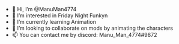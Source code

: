 - 👋 Hi, I’m @ManuMan4774
- 👀 I’m interested in Friday Night Funkyn
- 🌱 I’m currently learning Animation
- 💞️ I’m looking to collaborate on mods by animating the characters
- 📫 You can contact me by discord: Manu_Man_4774#9872

